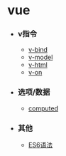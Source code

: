 # vue
- ### v指令
  - [v-bind](v/v-bind.md)
  - [v-model](v/v-model.md)
  - [v-html](v/v-html.md)
  - [v-on](v/v-on.md)

- ### 选项/数据
  - [computed](v/computed.md)

- ### 其他
  - [ES6语法](v/ES6.md)

